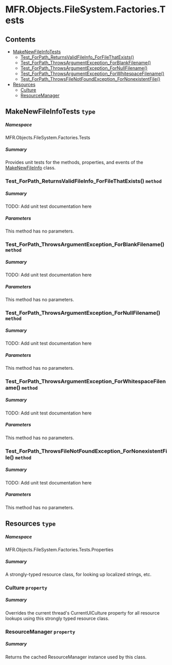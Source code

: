 <a name='assembly'></a>
# MFR.Objects.FileSystem.Factories.Tests

## Contents

- [MakeNewFileInfoTests](#T-MFR-Objects-FileSystem-Factories-Tests-MakeNewFileInfoTests 'MFR.Objects.FileSystem.Factories.Tests.MakeNewFileInfoTests')
  - [Test_ForPath_ReturnsValidFileInfo_ForFileThatExists()](#M-MFR-Objects-FileSystem-Factories-Tests-MakeNewFileInfoTests-Test_ForPath_ReturnsValidFileInfo_ForFileThatExists 'MFR.Objects.FileSystem.Factories.Tests.MakeNewFileInfoTests.Test_ForPath_ReturnsValidFileInfo_ForFileThatExists')
  - [Test_ForPath_ThrowsArgumentException_ForBlankFilename()](#M-MFR-Objects-FileSystem-Factories-Tests-MakeNewFileInfoTests-Test_ForPath_ThrowsArgumentException_ForBlankFilename 'MFR.Objects.FileSystem.Factories.Tests.MakeNewFileInfoTests.Test_ForPath_ThrowsArgumentException_ForBlankFilename')
  - [Test_ForPath_ThrowsArgumentException_ForNullFilename()](#M-MFR-Objects-FileSystem-Factories-Tests-MakeNewFileInfoTests-Test_ForPath_ThrowsArgumentException_ForNullFilename 'MFR.Objects.FileSystem.Factories.Tests.MakeNewFileInfoTests.Test_ForPath_ThrowsArgumentException_ForNullFilename')
  - [Test_ForPath_ThrowsArgumentException_ForWhitespaceFilename()](#M-MFR-Objects-FileSystem-Factories-Tests-MakeNewFileInfoTests-Test_ForPath_ThrowsArgumentException_ForWhitespaceFilename 'MFR.Objects.FileSystem.Factories.Tests.MakeNewFileInfoTests.Test_ForPath_ThrowsArgumentException_ForWhitespaceFilename')
  - [Test_ForPath_ThrowsFileNotFoundException_ForNonexistentFile()](#M-MFR-Objects-FileSystem-Factories-Tests-MakeNewFileInfoTests-Test_ForPath_ThrowsFileNotFoundException_ForNonexistentFile 'MFR.Objects.FileSystem.Factories.Tests.MakeNewFileInfoTests.Test_ForPath_ThrowsFileNotFoundException_ForNonexistentFile')
- [Resources](#T-MFR-Objects-FileSystem-Factories-Tests-Properties-Resources 'MFR.Objects.FileSystem.Factories.Tests.Properties.Resources')
  - [Culture](#P-MFR-Objects-FileSystem-Factories-Tests-Properties-Resources-Culture 'MFR.Objects.FileSystem.Factories.Tests.Properties.Resources.Culture')
  - [ResourceManager](#P-MFR-Objects-FileSystem-Factories-Tests-Properties-Resources-ResourceManager 'MFR.Objects.FileSystem.Factories.Tests.Properties.Resources.ResourceManager')

<a name='T-MFR-Objects-FileSystem-Factories-Tests-MakeNewFileInfoTests'></a>
## MakeNewFileInfoTests `type`

##### Namespace

MFR.Objects.FileSystem.Factories.Tests

##### Summary

Provides unit tests for the methods, properties, and events of the
[MakeNewFileInfo](#T-MFR-Objects-MakeNewFileInfo 'MFR.Objects.MakeNewFileInfo')
class.

<a name='M-MFR-Objects-FileSystem-Factories-Tests-MakeNewFileInfoTests-Test_ForPath_ReturnsValidFileInfo_ForFileThatExists'></a>
### Test_ForPath_ReturnsValidFileInfo_ForFileThatExists() `method`

##### Summary

TODO: Add unit test documentation here

##### Parameters

This method has no parameters.

<a name='M-MFR-Objects-FileSystem-Factories-Tests-MakeNewFileInfoTests-Test_ForPath_ThrowsArgumentException_ForBlankFilename'></a>
### Test_ForPath_ThrowsArgumentException_ForBlankFilename() `method`

##### Summary

TODO: Add unit test documentation here

##### Parameters

This method has no parameters.

<a name='M-MFR-Objects-FileSystem-Factories-Tests-MakeNewFileInfoTests-Test_ForPath_ThrowsArgumentException_ForNullFilename'></a>
### Test_ForPath_ThrowsArgumentException_ForNullFilename() `method`

##### Summary

TODO: Add unit test documentation here

##### Parameters

This method has no parameters.

<a name='M-MFR-Objects-FileSystem-Factories-Tests-MakeNewFileInfoTests-Test_ForPath_ThrowsArgumentException_ForWhitespaceFilename'></a>
### Test_ForPath_ThrowsArgumentException_ForWhitespaceFilename() `method`

##### Summary

TODO: Add unit test documentation here

##### Parameters

This method has no parameters.

<a name='M-MFR-Objects-FileSystem-Factories-Tests-MakeNewFileInfoTests-Test_ForPath_ThrowsFileNotFoundException_ForNonexistentFile'></a>
### Test_ForPath_ThrowsFileNotFoundException_ForNonexistentFile() `method`

##### Summary

TODO: Add unit test documentation here

##### Parameters

This method has no parameters.

<a name='T-MFR-Objects-FileSystem-Factories-Tests-Properties-Resources'></a>
## Resources `type`

##### Namespace

MFR.Objects.FileSystem.Factories.Tests.Properties

##### Summary

A strongly-typed resource class, for looking up localized strings, etc.

<a name='P-MFR-Objects-FileSystem-Factories-Tests-Properties-Resources-Culture'></a>
### Culture `property`

##### Summary

Overrides the current thread's CurrentUICulture property for all
  resource lookups using this strongly typed resource class.

<a name='P-MFR-Objects-FileSystem-Factories-Tests-Properties-Resources-ResourceManager'></a>
### ResourceManager `property`

##### Summary

Returns the cached ResourceManager instance used by this class.
